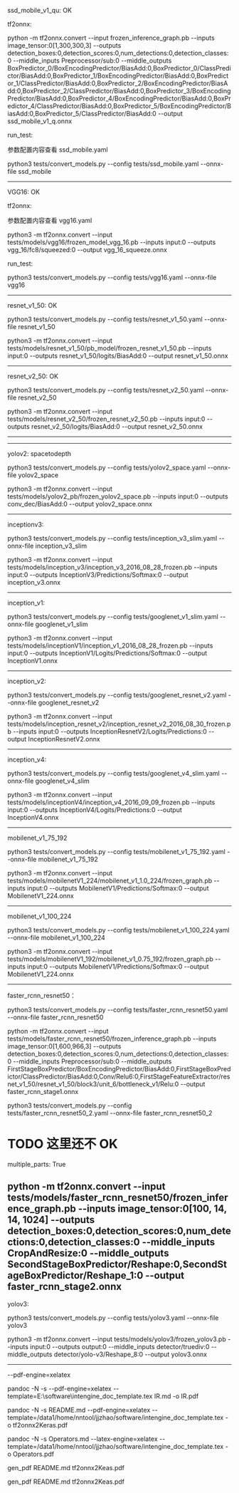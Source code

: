 ssd_mobile_v1_qu:  OK

tf2onnx:

python -m tf2onnx.convert --input frozen_inference_graph.pb --inputs image_tensor:0[1,300,300,3] --outputs detection_boxes:0,detection_scores:0,num_detections:0,detection_classes:0 --middle_inputs Preprocessor/sub:0 --middle_outputs BoxPredictor_0/BoxEncodingPredictor/BiasAdd:0,BoxPredictor_0/ClassPredictor/BiasAdd:0,BoxPredictor_1/BoxEncodingPredictor/BiasAdd:0,BoxPredictor_1/ClassPredictor/BiasAdd:0,BoxPredictor_2/BoxEncodingPredictor/BiasAdd:0,BoxPredictor_2/ClassPredictor/BiasAdd:0,BoxPredictor_3/BoxEncodingPredictor/BiasAdd:0,BoxPredictor_4/BoxEncodingPredictor/BiasAdd:0,BoxPredictor_4/ClassPredictor/BiasAdd:0,BoxPredictor_5/BoxEncodingPredictor/BiasAdd:0,BoxPredictor_5/ClassPredictor/BiasAdd:0 --output ssd_mobile_v1_q.onnx

run_test:

参数配置内容查看 ssd_mobile.yaml

python3 tests/convert_models.py --config tests/ssd_mobile.yaml  --onnx-file ssd_mobile


------

VGG16:  OK


tf2onnx:

参数配置内容查看 vgg16.yaml

python3 -m tf2onnx.convert --input tests/models/vgg16/frozen_model_vgg_16.pb --inputs input:0  --outputs vgg_16/fc8/squeezed:0 --output vgg_16_squeeze.onnx

run_test:

python3 tests/convert_models.py --config tests/vgg16.yaml  --onnx-file vgg16

-----

resnet_v1_50:  OK


python3 tests/convert_models.py --config tests/resnet_v1_50.yaml  --onnx-file resnet_v1_50

python3 -m tf2onnx.convert --input tests/models/resnet_v1_50/pb_model/frozen_resnet_v1_50.pb --inputs input:0 --outputs resnet_v1_50/logits/BiasAdd:0 --output resnet_v1_50.onnx

----

resnet_v2_50:  OK


python3 tests/convert_models.py --config tests/resnet_v2_50.yaml  --onnx-file resnet_v2_50


python3 -m tf2onnx.convert --input tests/models/resnet_v2_50/frozen_resnet_v2_50.pb --inputs input:0 --outputs resnet_v2_50/logits/BiasAdd:0 --output resnet_v2_50.onnx

----

----

yolov2: spacetodepth

python3 tests/convert_models.py --config tests/yolov2_space.yaml --onnx-file yolov2_space

python3 -m tf2onnx.convert --input tests/models/yolov2_pb/frozen_yolov2_space.pb --inputs input:0 --outputs conv_dec/BiasAdd:0 --output yolov2_space.onnx



----

inceptionv3:


python3 tests/convert_models.py --config tests/inception_v3_slim.yaml --onnx-file inception_v3_slim


python3 -m tf2onnx.convert --input tests/models/inception_v3/inception_v3_2016_08_28_frozen.pb --inputs input:0 --outputs InceptionV3/Predictions/Softmax:0 --output inception_v3.onnx

-----------

inception_v1:


python3 tests/convert_models.py --config tests/googlenet_v1_slim.yaml --onnx-file googlenet_v1_slim


python3 -m tf2onnx.convert --input tests/models/inceptionV1/inception_v1_2016_08_28_frozen.pb --inputs input:0 --outputs InceptionV1/Logits/Predictions/Softmax:0 --output InceptionV1.onnx

-----------

inception_v2:

python3 tests/convert_models.py --config tests/googlenet_resnet_v2.yaml --onnx-file googlenet_resnet_v2


python3 -m tf2onnx.convert --input tests/models/inception_resnet_v2/inception_resnet_v2_2016_08_30_frozen.pb --inputs input:0 --outputs InceptionResnetV2/Logits/Predictions:0 --output InceptionResnetV2.onnx

-----------


inception_v4:

python3 tests/convert_models.py --config tests/googlenet_v4_slim.yaml --onnx-file googlenet_v4_slim

python3 -m tf2onnx.convert --input tests/models/inceptionV4/inception_v4_2016_09_09_frozen.pb --inputs input:0 --outputs InceptionV4/Logits/Predictions:0 --output InceptionV4.onnx

-----------
mobilenet_v1_75_192

python3 tests/convert_models.py --config tests/mobilenet_v1_75_192.yaml --onnx-file mobilenet_v1_75_192

python3 -m tf2onnx.convert --input tests/models/mobilenetV1_224/mobilenet_v1_1.0_224/frozen_graph.pb --inputs input:0 --outputs MobilenetV1/Predictions/Softmax:0 --output MobilenetV1_224.onnx

-----------
mobilenet_v1_100_224

python3 tests/convert_models.py --config tests/mobilenet_v1_100_224.yaml --onnx-file mobilenet_v1_100_224


python3 -m tf2onnx.convert --input tests/models/mobilenetV1_192/mobilenet_v1_0.75_192/frozen_graph.pb --inputs input:0 --outputs MobilenetV1/Predictions/Softmax:0 --output MobilenetV1_224.onnx

-----------

faster_rcnn_resnet50：


python3 tests/convert_models.py --config tests/faster_rcnn_resnet50.yaml --onnx-file faster_rcnn_resnet50


python -m tf2onnx.convert --input tests/models/faster_rcnn_resnet50/frozen_inference_graph.pb --inputs image_tensor:0[1,600,966,3] --outputs detection_boxes:0,detection_scores:0,num_detections:0,detection_classes:0 --middle_inputs Preprocessor/sub:0 --middle_outputs FirstStageBoxPredictor/BoxEncodingPredictor/BiasAdd:0,FirstStageBoxPredictor/ClassPredictor/BiasAdd:0,Conv/Relu6:0,FirstStageFeatureExtractor/resnet_v1_50/resnet_v1_50/block3/unit_6/bottleneck_v1/Relu:0 --output faster_rcnn_stage1.onnx


python3 tests/convert_models.py --config tests/faster_rcnn_resnet50_2.yaml --onnx-file faster_rcnn_resnet50_2

# TODO 这里还不 OK

multiple_parts: True

python -m tf2onnx.convert --input tests/models/faster_rcnn_resnet50/frozen_inference_graph.pb --inputs image_tensor:0[100, 14, 14, 1024] --outputs detection_boxes:0,detection_scores:0,num_detections:0,detection_classes:0 --middle_inputs CropAndResize:0 --middle_outputs SecondStageBoxPredictor/Reshape:0,SecondStageBoxPredictor/Reshape_1:0 --output faster_rcnn_stage2.onnx
-----

yolov3:

python3 tests/convert_models.py --config tests/yolov3.yaml --onnx-file yolov3


python3 -m tf2onnx.convert --input tests/models/yolov3/frozen_yolov3.pb --inputs input:0 --outputs output:0 --middle_inputs detector/truediv:0 --middle_outputs detector/yolo-v3/Reshape_8:0 --output yolov3.onnx

----------

--pdf-engine=xelatex



pandoc -N -s --pdf-engine=xelatex --template=E:\\software\\intengine_doc_template.tex IR.md -o  IR.pdf


pandoc -N -s  README.md --pdf-engine=xelatex --template=/data1/home/nntool/jjzhao/software/intengine_doc_template.tex  -o  tf2onnx2Keras.pdf


pandoc -N -s  Operators.md --latex-engine=xelatex --template=/data1/home/nntool/jjzhao/software/intengine_doc_template.tex  -o  Operators.pdf

gen_pdf README.md tf2onnx2Keas.pdf

gen_pdf README.md tf2onnx2Keas.pdf